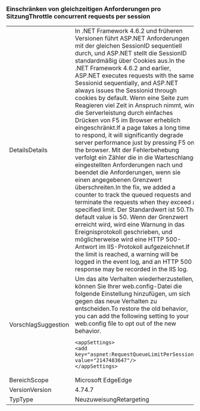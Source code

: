 ### <a name="throttle-concurrent-requests-per-session"></a><span data-ttu-id="7ccb9-101">Einschränken von gleichzeitigen Anforderungen pro Sitzung</span><span class="sxs-lookup"><span data-stu-id="7ccb9-101">Throttle concurrent requests per session</span></span>

|   |   |
|---|---|
|<span data-ttu-id="7ccb9-102">Details</span><span class="sxs-lookup"><span data-stu-id="7ccb9-102">Details</span></span>|<span data-ttu-id="7ccb9-103">In .NET Framework 4.6.2 und früheren Versionen führt ASP.NET Anforderungen mit der gleichen SessionID sequentiell durch, und ASP.NET stellt die SessionID standardmäßig über Cookies aus.</span><span class="sxs-lookup"><span data-stu-id="7ccb9-103">In the .NET Framework 4.6.2 and earlier, ASP.NET executes requests with the same Sessionid sequentially, and ASP.NET always issues the Sessionid through cookies by default.</span></span> <span data-ttu-id="7ccb9-104">Wenn eine Seite zum Reagieren viel Zeit in Anspruch nimmt, wird die Serverleistung durch einfaches Drücken von F5 im Browser erheblich eingeschränkt.</span><span class="sxs-lookup"><span data-stu-id="7ccb9-104">If a page takes a long time to respond, it will significantly degrade server performance just by pressing F5 on the browser.</span></span> <span data-ttu-id="7ccb9-105">Mit der Fehlerbehebung verfolgt ein Zähler die in die Warteschlange eingestellten Anforderungen nach und beendet die Anforderungen, wenn sie einen angegebenen Grenzwert überschreiten.</span><span class="sxs-lookup"><span data-stu-id="7ccb9-105">In the fix, we added a counter to track the queued requests and terminate the requests when they exceed a specified limit.</span></span> <span data-ttu-id="7ccb9-106">Der Standardwert ist 50.</span><span class="sxs-lookup"><span data-stu-id="7ccb9-106">The default value is 50.</span></span> <span data-ttu-id="7ccb9-107">Wenn der Grenzwert erreicht wird, wird eine Warnung in das Ereignisprotokoll geschrieben, und möglicherweise wird eine HTTP 500-Antwort im IIS-Protokoll aufgezeichnet.</span><span class="sxs-lookup"><span data-stu-id="7ccb9-107">If the limit is reached, a warning will be logged in the event log, and an HTTP 500 response may be recorded in the IIS log.</span></span>|
|<span data-ttu-id="7ccb9-108">Vorschlag</span><span class="sxs-lookup"><span data-stu-id="7ccb9-108">Suggestion</span></span>|<span data-ttu-id="7ccb9-109">Um das alte Verhalten wiederherzustellen, können Sie Ihrer web.config-Datei die folgende Einstellung hinzufügen, um sich gegen das neue Verhalten zu entscheiden.</span><span class="sxs-lookup"><span data-stu-id="7ccb9-109">To restore the old behavior, you can add the following setting to your web.config file to opt out of the new behavior.</span></span><pre><code class="lang-xml">&lt;appSettings&gt;&#13;&#10;&lt;add key=&quot;aspnet:RequestQueueLimitPerSession&quot; value=&quot;2147483647&quot;/&gt;&#13;&#10;&lt;/appSettings&gt;&#13;&#10;</code></pre>|
|<span data-ttu-id="7ccb9-110">Bereich</span><span class="sxs-lookup"><span data-stu-id="7ccb9-110">Scope</span></span>|<span data-ttu-id="7ccb9-111">Microsoft Edge</span><span class="sxs-lookup"><span data-stu-id="7ccb9-111">Edge</span></span>|
|<span data-ttu-id="7ccb9-112">Version</span><span class="sxs-lookup"><span data-stu-id="7ccb9-112">Version</span></span>|<span data-ttu-id="7ccb9-113">4.7</span><span class="sxs-lookup"><span data-stu-id="7ccb9-113">4.7</span></span>|
|<span data-ttu-id="7ccb9-114">Typ</span><span class="sxs-lookup"><span data-stu-id="7ccb9-114">Type</span></span>|<span data-ttu-id="7ccb9-115">Neuzuweisung</span><span class="sxs-lookup"><span data-stu-id="7ccb9-115">Retargeting</span></span>|

